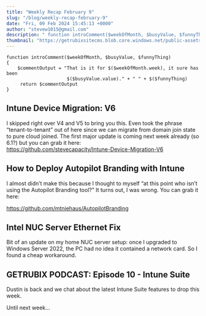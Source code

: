 ```yaml
---
title: "Weekly Recap February 9"
slug: "/blog/weekly-recap-february-9"
date: "Fri, 09 Feb 2024 15:45:13 +0000"
author: "stevew1015@gmail.com"
description: " function introComment($weekOfMonth, $busyValue, $funnyThing) { $commentOutput = "That is it for $($weekOfMonth.week), it sure has been $($busyValue.value)." + " " + $($funnyThing) "
thumbnail: "https://getrubixsitecms.blob.core.windows.net/public-assets/content/v1/logo512.png"
---
```


```
function introComment($weekOfMonth, $busyValue, $funnyThing)
{
    $commentOutput = "That is it for $($weekOfMonth.week), it sure has been 
                      $($busyValue.value)." + " " + $($funnyThing)
     return $commentOutput
}
```

Intune Device Migration: V6
---------------------------

I skipped right over V4 and V5 to bring you this. Even took the phrase “tenant-to-tenant” out of here since we can migrate from domain join state to pure cloud joined. The first major update is coming next week already (so 6.1?) but you can grab it here:  
https://github.com/stevecapacity/Intune-Device-Migration-V6

How to Deploy Autopilot Branding with Intune
--------------------------------------------

I almost didn’t make this because I thought to myself “at this point who isn’t using the Autopilot Branding tool?” It turns out, I was wrong. You can grab it here:

https://github.com/mtniehaus/AutopilotBranding

Intel NUC Server Ethernet Fix
-----------------------------

Bit of an update on my home NUC server setup: once I upgraded to Windows Server 2022, the PC had no idea it contained a network card. So I found a cheap workaround.

GETRUBIX PODCAST: Episode 10 - Intune Suite
-------------------------------------------

Dustin is back and we chat about the latest Intune Suite features to drop this week.

Until next week…
